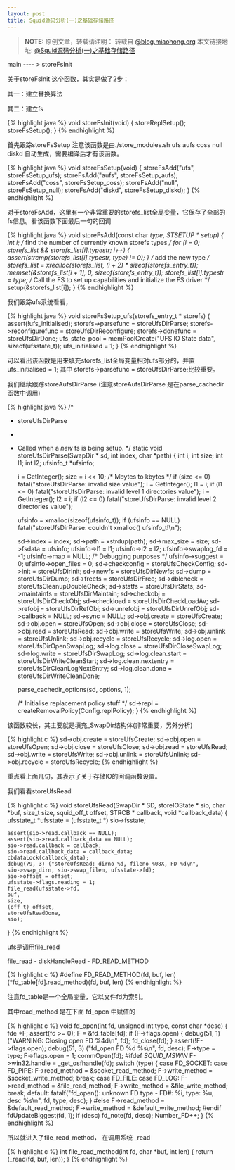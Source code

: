 ```yaml
---
layout: post
title: Squid源码分析(一)之基础存储路径
---
```



> **NOTE:** 原创文章，转载请注明： 转载自 [@blog.miaohong.org](http://blog.miaohong.org/)
本文链接地址: [@Squid源码分析(一)之基础存储路径](http://blog.miaohong.org/2012/08/22/nginx_cache_1.html)

main ---- > storeFsInit

关于storeFsInit 这个函数，其实是做了2步：

其一：建立替换算法

其二：建立fs

{% highlight java %}
void
storeFsInit(void)
{
    storeReplSetup();
    storeFsSetup();
}
{% endhighlight %}

首先跟踪storeFsSetup 
注意该函数是由./store_modules.sh ufs aufs coss null diskd 自动生成，需要编译后才有该函数。

{% highlight java %}
void storeFsSetup(void)
{
	storeFsAdd("ufs", storeFsSetup_ufs);
	storeFsAdd("aufs", storeFsSetup_aufs);
	storeFsAdd("coss", storeFsSetup_coss);
	storeFsAdd("null", storeFsSetup_null);
	storeFsAdd("diskd", storeFsSetup_diskd);
}
{% endhighlight %}

对于storeFsAdd，这里有一个非常重要的storefs_list全局变量，它保存了全部的fs信息。看该函数下面最后一句的回调

{% highlight java %}
void
storeFsAdd(const char *type, STSETUP * setup)
{
    int i;
    /* find the number of currently known storefs types */
    for (i = 0; storefs_list && storefs_list[i].typestr; i++) {
	assert(strcmp(storefs_list[i].typestr, type) != 0);
    }
    /* add the new type */
    storefs_list = xrealloc(storefs_list, (i + 2) * sizeof(storefs_entry_t));
    memset(&storefs_list[i + 1], 0, sizeof(storefs_entry_t));
    storefs_list[i].typestr = type;
    /* Call the FS to set up capabilities and initialize the FS driver */
    setup(&storefs_list[i]);
}
{% endhighlight %}

我们跟踪ufs系统看看，

{% highlight java %}
void
storeFsSetup_ufs(storefs_entry_t * storefs)
{
    assert(!ufs_initialised);
    storefs->parsefunc = storeUfsDirParse;
    storefs->reconfigurefunc = storeUfsDirReconfigure;
    storefs->donefunc = storeUfsDirDone;
    ufs_state_pool = memPoolCreate("UFS IO State data", sizeof(ufsstate_t));
    ufs_initialised = 1;
}
{% endhighlight %}

可以看出该函数是用来填充storefs_list全局变量相对ufs部分的，并置ufs_initialised = 1; 其中 storefs->parsefunc = storeUfsDirParse;比较重要。

我们继续跟踪storeAufsDirParse (注意storeAufsDirParse 是在parse_cachedir函数中调用)

{% highlight java %}
/*
 * storeUfsDirParse
 *
 * Called when a *new* fs is being setup.
 */
static void
storeUfsDirParse(SwapDir * sd, int index, char *path)
{
    int i;
    int size;
    int l1;
    int l2;
    ufsinfo_t *ufsinfo;

    i = GetInteger();
    size = i << 10;		/* Mbytes to kbytes */
    if (size <= 0)
	fatal("storeUfsDirParse: invalid size value");
    i = GetInteger();
    l1 = i;
    if (l1 <= 0)
	fatal("storeUfsDirParse: invalid level 1 directories value");
    i = GetInteger();
    l2 = i;
    if (l2 <= 0)
	fatal("storeUfsDirParse: invalid level 2 directories value");

    ufsinfo = xmalloc(sizeof(ufsinfo_t));
    if (ufsinfo == NULL)
	fatal("storeUfsDirParse: couldn't xmalloc() ufsinfo_t!\n");

    sd->index = index;
    sd->path = xstrdup(path);
    sd->max_size = size;
    sd->fsdata = ufsinfo;
    ufsinfo->l1 = l1;
    ufsinfo->l2 = l2;
    ufsinfo->swaplog_fd = -1;
    ufsinfo->map = NULL;	/* Debugging purposes */
    ufsinfo->suggest = 0;
    ufsinfo->open_files = 0;
    sd->checkconfig = storeUfsCheckConfig;
    sd->init = storeUfsDirInit;
    sd->newfs = storeUfsDirNewfs;
    sd->dump = storeUfsDirDump;
    sd->freefs = storeUfsDirFree;
    sd->dblcheck = storeUfsCleanupDoubleCheck;
    sd->statfs = storeUfsDirStats;
    sd->maintainfs = storeUfsDirMaintain;
    sd->checkobj = storeUfsDirCheckObj;
    sd->checkload = storeUfsDirCheckLoadAv;
    sd->refobj = storeUfsDirRefObj;
    sd->unrefobj = storeUfsDirUnrefObj;
    sd->callback = NULL;
    sd->sync = NULL;
    sd->obj.create = storeUfsCreate;
    sd->obj.open = storeUfsOpen;
    sd->obj.close = storeUfsClose;
    sd->obj.read = storeUfsRead;
    sd->obj.write = storeUfsWrite;
    sd->obj.unlink = storeUfsUnlink;
    sd->obj.recycle = storeUfsRecycle;
    sd->log.open = storeUfsDirOpenSwapLog;
    sd->log.close = storeUfsDirCloseSwapLog;
    sd->log.write = storeUfsDirSwapLog;
    sd->log.clean.start = storeUfsDirWriteCleanStart;
    sd->log.clean.nextentry = storeUfsDirCleanLogNextEntry;
    sd->log.clean.done = storeUfsDirWriteCleanDone;

    parse_cachedir_options(sd, options, 1);

    /* Initialise replacement policy stuff */
    sd->repl = createRemovalPolicy(Config.replPolicy);
}
{% endhighlight %}

该函数较长，其主要就是填充_SwapDir结构体(非常重要，另外分析)

{% highlight c %}
    sd->obj.create = storeUfsCreate;
    sd->obj.open = storeUfsOpen;
    sd->obj.close = storeUfsClose;
    sd->obj.read = storeUfsRead;
    sd->obj.write = storeUfsWrite;
    sd->obj.unlink = storeUfsUnlink;
    sd->obj.recycle = storeUfsRecycle;
{% endhighlight %}

重点看上面几句，其表示了关于存储IO的回调函数设置。

我们看看storeUfsRead

{% highlight c %}
void
storeUfsRead(SwapDir * SD, storeIOState * sio, char *buf, size_t size, squid_off_t offset, STRCB * callback, void *callback_data)
{
    ufsstate_t *ufsstate = (ufsstate_t *) sio->fsstate;

    assert(sio->read.callback == NULL);
    assert(sio->read.callback_data == NULL);
    sio->read.callback = callback;
    sio->read.callback_data = callback_data;
    cbdataLock(callback_data);
    debug(79, 3) ("storeUfsRead: dirno %d, fileno %08X, FD %d\n",
	sio->swap_dirn, sio->swap_filen, ufsstate->fd);
    sio->offset = offset;
    ufsstate->flags.reading = 1;
    file_read(ufsstate->fd,
	buf,
	size,
	(off_t) offset,
	storeUfsReadDone,
	sio);
}
{% endhighlight %}

ufs是调用file_read

file_read - diskHandleRead - FD_READ_METHOD
 
{% highlight c %}
#define FD_READ_METHOD(fd, buf, len) (*fd_table[fd].read_method)(fd, buf, len)
{% endhighlight %}

注意fd_table是一个全局变量，它以文件fd为索引。

其中read_method 是在下面 fd_open 中赋值的

{% highlight c %}
void
fd_open(int fd, unsigned int type, const char *desc)
{
    fde *F;
    assert(fd >= 0);
    F = &fd_table[fd];
    if (F->flags.open) {
	debug(51, 1) ("WARNING: Closing open FD %4d\n", fd);
	fd_close(fd);
    }
    assert(!F->flags.open);
    debug(51, 3) ("fd_open FD %d %s\n", fd, desc);
    F->type = type;
    F->flags.open = 1;
    commOpen(fd);
#ifdef _SQUID_MSWIN_
    F->win32.handle = _get_osfhandle(fd);
    switch (type) {
    case FD_SOCKET:
    case FD_PIPE:
	F->read_method = &socket_read_method;
	F->write_method = &socket_write_method;
	break;
    case FD_FILE:
    case FD_LOG:
	F->read_method = &file_read_method;
	F->write_method = &file_write_method;
	break;
    default:
	fatalf("fd_open(): unknown FD type - FD#: %i, type: %u, desc %s\n", fd, type, desc);
    }
#else
    F->read_method = &default_read_method;
    F->write_method = &default_write_method;
#endif
    fdUpdateBiggest(fd, 1);
    if (desc)
	fd_note(fd, desc);
    Number_FD++;
}
{% endhighlight %}

所以就进入了file_read_method， 在调用系统 _read

{% highlight c %}
int
file_read_method(int fd, char *buf, int len)
{
    return (_read(fd, buf, len));
}
{% endhighlight %}

